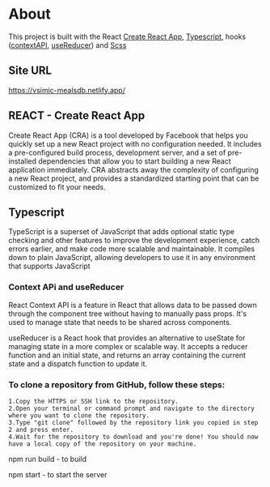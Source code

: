 # About
This project is built with the React [Create React App](https://reactjs.org/docs/create-a-new-react-app.html), [Typescript](https://www.typescriptlang.org/), hooks ([contextAPI](https://reactjs.org/docs/context.html), [useReducer](https://reactjs.org/docs/hooks-reference.html#usereducer)) and [Scss](https://sass-lang.com/)

## Site URL
https://vsimic-mealsdb.netlify.app/

## REACT - Create React App
Create React App (CRA) is a tool developed by Facebook that helps you quickly set up a new React project with no configuration needed. It includes a pre-configured build process, development server, and a set of pre-installed dependencies that allow you to start building a new React application immediately. CRA abstracts away the complexity of configuring a new React project, and provides a standardized starting point that can be customized to fit your needs.

## Typescript
TypeScript is a superset of JavaScript that adds optional static type checking and other features to improve the development experience, catch errors earlier, and make code more scalable and maintainable. It compiles down to plain JavaScript, allowing developers to use it in any environment that supports JavaScript

### Context APi and useReducer

React Context API is a feature in React that allows data to be passed down through the component tree without having to manually pass props. It's used to manage state that needs to be shared across components.

useReducer is a React hook that provides an alternative to useState for managing state in a more complex or scalable way. It accepts a reducer function and an initial state, and returns an array containing the current state and a dispatch function to update it.

### To clone a repository from GitHub, follow these steps:

    1.Copy the HTTPS or SSH link to the repository.
    2.Open your terminal or command prompt and navigate to the directory where you want to clone the repository.
    3.Type "git clone" followed by the repository link you copied in step 2 and press enter.
    4.Wait for the repository to download and you're done! You should now have a local copy of the repository on your machine.

npm run build - to build

npm start - to start the server
